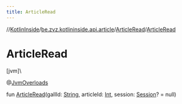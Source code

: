 ```yaml
---
title: ArticleRead
---
```

//[KotlinInside](../../../index.html)/[be.zvz.kotlininside.api.article](../index.html)/[ArticleRead](index.html)/[ArticleRead](-article-read.html)



# ArticleRead



[jvm]\




@[JvmOverloads](https://kotlinlang.org/api/latest/jvm/stdlib/kotlin.jvm/-jvm-overloads/index.html)



fun [ArticleRead](-article-read.html)(gallId: [String](https://kotlinlang.org/api/latest/jvm/stdlib/kotlin/-string/index.html), articleId: [Int](https://kotlinlang.org/api/latest/jvm/stdlib/kotlin/-int/index.html), session: [Session](../../be.zvz.kotlininside.session/-session/index.html)? = null)




